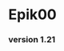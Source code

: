 # Epik00
### version 1.21

<!--
**Epik00/Epik00** is a ✨ _special_ ✨ repository because its `README.md` (this file) appears on your GitHub profile.
-->

